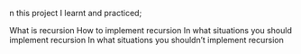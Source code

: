 n this project I learnt and practiced;

What is recursion
How to implement recursion
In what situations you should implement recursion
In what situations you shouldn’t implement recursion
